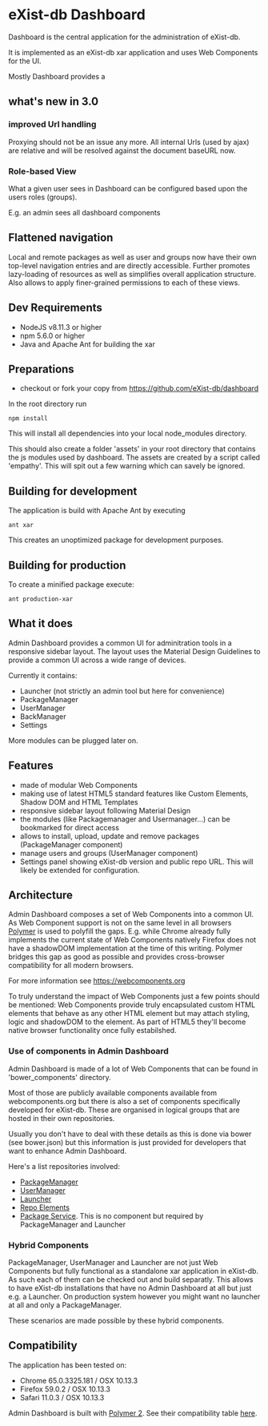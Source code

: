 # eXist-db Dashboard

Dashboard is the central application for the administration of eXist-db. 

It is implemented as an eXist-db xar application and uses Web Components for
the UI. 

Mostly Dashboard provides a 



## what's new in 3.0

### improved Url handling
Proxying should not be an issue any more. All internal Urls (used by ajax) are relative and 
will be resolved against the document baseURL now.

### Role-based View

What a given user sees in Dashboard can be configured based upon the users roles (groups).

E.g. an admin sees all dashboard components  

## Flattened navigation

Local and remote packages as well as user and groups now have their own top-level
navigation entries and are directly accessible. Further promotes lazy-loading of 
resources as well as simplifies overall application structure. Also allows to apply
finer-grained permissions to each of these views.

## Dev Requirements

* NodeJS v8.11.3 or higher
* npm 5.6.0 or higher
* Java and Apache Ant for building the xar

## Preparations

* checkout or fork your copy from https://github.com/eXist-db/dashboard

In the root directory run
```
npm install
```

This will install all dependencies into your local node_modules directory. 

This should also create a folder 'assets' in your root directory that contains
the js modules used by dashboard. The assets are created by a script
called 'empathy'. This will spit out a few warning which can savely
be ignored.

## Building for development


The application is build with Apache Ant by executing

```ant xar```

This creates an unoptimized package for development purposes.

## Building for production

To create a minified package execute:

```ant production-xar```

## What it does

Admin Dashboard provides a common UI for adminitration tools in a responsive sidebar layout. The layout uses the 
Material Design Guidelines to provide a common UI across a wide range of devices.

Currently it contains:
* Launcher (not strictly an admin tool but here for convenience)
* PackageManager
* UserManager
* BackManager
* Settings

More modules can be plugged later on.

## Features

* made of modular Web Components
* making use of latest HTML5 standard features like Custom Elements, Shadow DOM and HTML Templates
* responsive sidebar layout following Material Design
* the modules (like Packagemanager and Usermanager...) can be bookmarked for direct access
* allows to install, upload, update and remove packages (PackageManager component)
* manage users and groups (UserManager component)
* Settings panel showing eXist-db version and public repo URL. This will likely be extended for configuration.


## Architecture

Admin Dashboard composes a set of Web Components into a common UI. As Web Component support is not on the same level in 
all browsers [Polymer](https://polymer-project.org) is used to polyfill the gaps. E.g. while Chrome already fully
implements the current state of Web Components natively Firefox does not have a shadowDOM implementation at the time
of this writing. Polymer bridges this gap as good as possible and provides cross-browser compatibility for all modern browsers.


For more information see https://webcomponents.org 

To truly understand the impact of Web Components just a few points should be mentioned:
Web Components provide truly encapsulated custom HTML elements that behave as any other HTML element but may attach
styling, logic and shadowDOM to the element. As part of HTML5 they'll become native browser functionality once fully 
estabilshed.

### Use of components in Admin Dashboard

Admin Dashboard is made of a lot of Web Components that can be found in 'bower_components' directory. 

Most of those are publicly available components available from webcomponents.org but there is also a set of
components specifically developed for eXist-db. These are organised in logical groups that are hosted in their own
repositories.

Usually you don't have to deal with these details as this is done via bower (see bower.json) but this information is just 
provided for developers that want to enhance Admin Dashboard.

Here's a list repositories involved:

* [PackageManager](https://github.com/eXist-db/packagemanager)
* [UserManager](https://github.com/eXist-db/usermanager)
* [Launcher](https://github.com/eXist-db/launcher)
* [Repo Elements](https://github.com/eXist-db/repo-elements)
* [Package Service](https://github.com/eXist-db/existdb-packageservice). This is no component but required by PackageManager and Launcher

### Hybrid Components

PackageManager, UserManager and Launcher are not just Web Components but fully functional as a standalone xar application
in eXist-db. As such each of them can be checked out and build separatly. This allows to have eXist-db installations that have no
Admin Dashboard at all but just e.g. a Launcher. On production system however you might want no launcher at all and only a PackageManager.

These scenarios are made possible by these hybrid components. 

## Compatibility

The application has been tested on:

* Chrome 65.0.3325.181 / OSX 10.13.3
* Firefox 59.0.2 / OSX 10.13.3
* Safari 11.0.3 / OSX 10.13.3

Admin Dashboard is built with [Polymer 2](https://polymer-project.org). See their compatibility table [here](https://www.polymer-project.org/2.0/docs/browsers).





